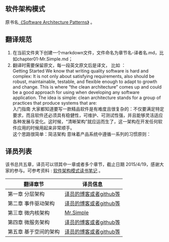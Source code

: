 软件架构模式
-----

原书名[《Software Architecture Patterns》](http://www.oreilly.com/programming/free/software-architecture-patterns.csp) 。


## 翻译规范

1. 在当前文件夹下创建一个markdown文件，文件命名为章节名-译者名.md，比如chapter01-Mr.Simple.md；
2. 翻译时需要保留原文，每一段英文原文后是译文， 比如 ：    
Getting Started
We know that writing quality software is hard and complex: It is not only about satisfying requirements, also should be robust, maintainable, testable, and flexible enough to adapt to growth and change. This is where “the clean architecture” comes up and could be a good approach for using when developing any software application.
The idea is simple: clean architecture stands for a group of practices that produce systems that are:     
入门指南大家都知道要写一款精品软件是有难度且很复杂的：不仅要满足特定要求，而且软件还必须具有稳健性，可维护、可测试性强，并且能够灵活适应各种发展与变化。这时候，“清晰架构”就应运而生了，这一架构在开发任何软件应用的时候用起来非常顺手。    这个思路很简单：简洁架构 意味着产品系统中遵循一系列的习惯原则：   


## 译员列表
该书总共五章，译员可以领其中一章或者多个章节，截止日期 2015/4/19，感谢大家的参与。可参考资料 : [软件架构模式读书笔记](http://blog.csdn.net/bboyfeiyu/article/details/44977219) 。

|  翻译章节 |   译员信息  |
|--------|-------------|
|  第一章 分层架构 | [译员的博客或者github等]()  |
|  第二章 事件驱动架构| [译员的博客或者github等]()  |
|  第三章 微内核架构 | [Mr.Simple](https://github.com/bboyfeiyu)  |
|  第四章 微服务架构 | [译员的博客或者github等]()  |
|  第五章 基于空间的架构 | [译员的博客或者github等]()  |


